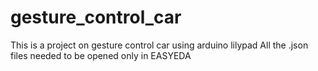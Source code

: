 # gesture_control_car
This is a project on gesture control car using arduino lilypad
All the .json files needed to be opened only in EASYEDA
